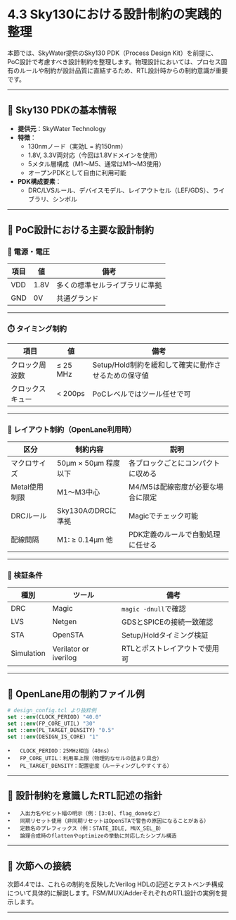 # 4.3 Sky130における設計制約の実践的整理

本節では、SkyWater提供のSky130 PDK（Process Design Kit）を前提に、PoC設計で考慮すべき設計制約を整理します。物理設計においては、プロセス固有のルールや制約が設計品質に直結するため、RTL設計時からの制約意識が重要です。

---

## 🧱 Sky130 PDKの基本情報

- **提供元**：SkyWater Technology
- **特徴**：
  - 130nmノード（実効L = 約150nm）
  - 1.8V, 3.3V両対応（今回は1.8Vドメインを使用）
  - 5メタル層構成（M1〜M5、通常はM1〜M3使用）
  - オープンPDKとして自由に利用可能
- **PDK構成要素**：
  - DRC/LVSルール、デバイスモデル、レイアウトセル（LEF/GDS）、ライブラリ、シンボル

---

## 📏 PoC設計における主要な設計制約

### 🔋 電源・電圧

| 項目 | 値 | 備考 |
|------|----|------|
| VDD  | 1.8V | 多くの標準セルライブラリに準拠 |
| GND  | 0V  | 共通グランド |

---

### ⏱️ タイミング制約

| 項目 | 値 | 備考 |
|------|-----|------|
| クロック周波数 | ≤ 25 MHz | Setup/Hold制約を緩和して確実に動作させるための保守値 |
| クロックスキュー | < 200ps | PoCレベルではツール任せで可 |

---

### 📐 レイアウト制約（OpenLane利用時）

| 区分 | 制約内容 | 説明 |
|------|-----------|------|
| マクロサイズ | 50µm × 50µm 程度以下 | 各ブロックごとにコンパクトに収める |
| Metal使用制限 | M1〜M3中心 | M4/M5は配線密度が必要な場合に限定 |
| DRCルール | Sky130AのDRCに準拠 | Magicでチェック可能 |
| 配線間隔 | M1: ≥ 0.14µm 他 | PDK定義のルールで自動処理に任せる |

---

### 🧪 検証条件

| 種別 | ツール | 備考 |
|------|--------|------|
| DRC | Magic | `magic -dnull`で確認 |
| LVS | Netgen | GDSとSPICEの接続一致確認 |
| STA | OpenSTA | Setup/Holdタイミング検証 |
| Simulation | Verilator or iverilog | RTLとポストレイアウトで使用可 |

---

## 📁 OpenLane用の制約ファイル例

```tcl
# design_config.tcl より抜粋例
set ::env(CLOCK_PERIOD) "40.0"
set ::env(FP_CORE_UTIL) "30"
set ::env(PL_TARGET_DENSITY) "0.5"
set ::env(DESIGN_IS_CORE) "1"
```

	•	CLOCK_PERIOD：25MHz相当（40ns）
	•	FP_CORE_UTIL：利用率上限（物理的なセルの詰まり具合）
	•	PL_TARGET_DENSITY：配置密度（ルーティングしやすくする）

---

## 📝 設計制約を意識したRTL記述の指針
	•	入出力名やビット幅の明示（例：[3:0]、flag_doneなど）
	•	同期リセット使用（非同期リセットはOpenSTAで警告の原因になることがある）
	•	定数名のプレフィックス（例：STATE_IDLE, MUX_SEL_B）
	•	論理合成時のflattenやoptimizeの挙動に対応したシンプル構造

---

## 🔗 次節への接続

次節4.4では、これらの制約を反映したVerilog HDLの記述とテストベンチ構成について具体的に解説します。FSM/MUX/AdderそれぞれのRTL設計の実例を提示します。

---
